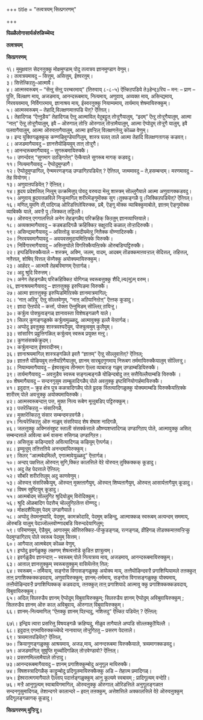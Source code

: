 +++
title = "तत्वत्रयम् सित्प्रगरणम्"

+++


**पिळ्ळैलोगासार्यर्अरुळिच्चॆय्द**

**तत्वत्रयम्**

**सित्प्रगरणम्**

१\। मुमुक्षवाऩ सेदनऩुक्कु मोक्षमुण्डाम् पोदु तत्वत्रय ज्ञानमुण्डाग वेणुम्।  
२। तत्वत्रयमावदु – सित्तुम्, असित्तुम्, ईश्वरऩुम्।  
३। सित्तॆऩ्किऱतु–आत्मावै।  
४। आत्मस्वरूबम् – “सॆऩ्ऱु सॆऩ्ऱु परम्बरमाय्” (तिरुवाय् ८-८-५) ऎऩ्किऱपडिये ते३हेन्द्३रिय – मन: – प्राण – पुत्ति, विलक्षण माय्, अजडमाय्, आनन्दरूबमाय्, नित्यमाय्, अणुवाय्, अव्यक्त माय्, असिन्द्यमाय्, निरवयवमाय्, निर्विगारमाय्, ज्ञानाश्रय माय्, ईस्वरऩुक्कु नियाम्यमाय्, तार्यमाय् शेषमायिरुक्कुम्।  
५। आत्मस्वरूबम् – तेहादि,विलक्षणमाऩपडि यॆऩ्? ऎऩ्ऩिल्।  
६। तेहादिगळ् “ऎऩ्ऩुडैय” तेहादिगळ् ऎऩ्ऱु आत्माविल् वेऱुबट्टुत् तोऱ्ऱुगैयालुम्, “इदम्” ऎऩ्ऱु तोऱ्ऱुगैयालुम्, आत्मा “नाऩ्” ऎऩ्ऱु तोऱ्ऱुगैयालुम्, इवै – ऒरुगाल् तोऱ्ऱि ऒरुगाल् तोऱ्ऱामैयालुम्, आत्मा ऎप्पोदुम् तोऱ्ऱुगै यालुम्, इवै पलवागैयालुम्, आत्मा ऒरुवऩागैयालुम्, आत्मा इवऱ्ऱिल् विलक्षणऩॆऩ्ऱु कॊळ्ळ वेणुम्।  
७। इन्द युक्तिगळुक्कुक् कण्णऴिवुण्डेयागिलुम्, शास्त्र पलत् ताले आत्मा तेहादि विलक्षणऩागक् कडवऩ्।  
८। अजडमागैयावदु – ज्ञानत्तैयॊऴियवुम् ताऩ् तोऱ्ऱुगै।  
९। आनन्दरूबमागैयावदु – सुगरूबमायिरुक्कै।  
१०। उणर्न्दवऩ् “सुगमाग उऱङ्गिऩेऩ्” ऎऩ्कैयाले सुगरूब मागक् कडवदु।  
११। नित्यमागैयावदु – ऎप्पोदुमुण्डागै।  
१२। ऎप्पोदुमुण्डागिल्, ऐन्ममरणङ्गळ् उण्डागिऱपडियॆऩ् ? ऎऩ्ऩिल्, जऩ्ममावदु – ते,हसम्बन्दम्। मरणमावदु – तेह वियोगम्।  
१३। अणुवाऩपडियॆऩ् ? ऎऩ्ऩिल्।  
१४। ह्रुदय प्रदेशत्तिल् निऩ्ऱुम् उत्क्रमित्तुप् पोवदु वरुवदा मॆऩ्ऱु शास्त्रम् सॊल्लुगैयाले आत्मा अणुवागक्कडवदु।  
१५। अणुवाय् ह्रुदयत्तळविले निऱ्कुमागिल् शरीरमॆङ्गुमॊक्क सुग।तुक्कङ्गळै पु।जिक्किऱपडियॆऩ्? ऎऩ्ऩिल्।  
१६। मणित्,युमणि ती,पादिगळ् ओरिडत्तिलेयिरुक्क, प्रबै, ऎङ्गु मॊक्क व्याबिक्कुमाबोले, ज्ञाऩम् ऎङ्गुमॊक्क व्याबिक्कै याले, अवऱ्ऱै पु।जिक्कत् तट्टिल्लै।  
१७। ऒरुवऩ् एगगालत्तिले अनेग तेहङ्गळैप् परिक्रहिक् किऱतुम् ज्ञानव्याप्तियाले।  
१८। अव्यक्तमागैयावदु – कडबडादिगळै क्रहिक्किऱ सक्षुरादि कळाल् तोऱ्ऱादिरुक्कै।  
१९। असिन्द्यमागैयावदु – असित्तोडु सजादीयमॆऩ्ऱु निऩैक्क वॊण्णादिरुक्कै।  
२०। निरवयवमागैयावदु – अवयवसमुदायमिऩ्ऱिक्के यिरुक्कै।  
२१। निर्विगारमागैयावदु – असित्तुप्पोले विगरिक्कैयऩ्ऱिक्के ऒरुबडिप्पट्टिरुक्कै।  
२२। इप्पडियिरुक्कैयाले – शस्त्रम्, अक्नि, जलम्, वादम्, आदबम् तॊडक्कमाऩवऱ्ऱाल् सेदित्तल्, तहित्तल्, नऩैत्तल्, शोषिप् पित्तल् सॆय्गैक्कु अयोक्यमायिरुक्कुम्।  
२३। आर्हदर् – आत्मावै तेहबरिमाणम् ऎऩ्ऱार्गळ्।  
२४। अदु श्रुदि विरुत्तम्।  
२५। अनेग तेहङ्गळैप् परिक्रहिक्किऱ योगिगळ् स्वरूबत्तुक्कु शैदि,ल्य(मु)म् वरुम्।  
२६, ज्ञानाश्रयमागैयावदु – ज्ञाऩत्तुक्कु इरुप्पिडमा यिरुक्कै।  
२७। आत्मा ज्ञाऩत्तुक्कु इरुप्पिडमिऩ्ऱिक्के ज्ञानमात्रमागिल्;  
२८। ‘नाऩ् अऱिवु’ ऎऩ्ऱु सॊल्लवेणुम्, “नाऩ् अऱियानिऩ्ऱेऩ्” ऎऩ्ऩक् कूडादु।  
२९। ज्ञादा ऎऩ्ऱपोदे – कर्त्ता, पोक्ता ऎऩ्ऩुमिडम् सॊल्लिऱ् ऱायिऱ्ऱु।  
३०। कर्त्रुत्व पोक्त्रुत्वङ्गळ् ज्ञानावस्ता विशेषङ्गळागै याले।  
३१। सिलर् कुणङ्गळुक्के कर्त्रुत्वमुळ्ळदु, आत्मावुक्कु इल्लै यॆऩ्ऱार्गळ्।  
३२। अप्पोदु इवऩुक्कु शास्त्रवश्यदैयुम्, पोक्त्रुत्वमुम् कुलैयुम्।  
३३। सांसारिग प्रव्रुत्तिगळिल् कर्त्रुत्वम् स्वरूब प्रयुक्त मऩ्ऱु।  
३४। कुणसंसर्क्कक्रुदम्।  
३५। कर्त्रुत्वन्दाऩ् ईश्वरादीनम्।  
३६। ज्ञानाश्रयमागिल् शास्त्रङ्गळिले इवऩै “ज्ञाऩम्” ऎऩ्ऱु सॊल्लुवाऩॆऩ्? ऎऩ्ऩिल्;  
३७। ज्ञाऩत्तै यॊऴियवुम् तऩ्ऩैयऱिगैयालुम्, ज्ञानम् सारबूदगुणमाय् निरूबग तर्ममायिरुक्कैयालुम् सॊल्लिऱ्ऱु।  
३८। नियाम्यमागैयावदु – ईश्वरबुत्त्य तीनमाग ऎल्ला व्पाबारङ् गळुम् उण्डाम्बडियिरुक्कै।  
३९। तार्यमागैयावदु – अवऩुडैय स्वरूब सङ्गल्बङ्गळै यॊऴिन्दबोदु तऩ् सत्तैयिल्लैयाम्बडि यिरुक्कै ।  
४० शेषमागैयावदु – सन्दनगुसुम ताम्बूलादिगळैप् पोले अवऩुक्कु इष्टविनियोगार्हमायिरुक्कै।  
४१। इदुदाऩ् – क्रुह क्षेत्र पुत्र कळत्रादिगळैप् पोले प्रुदक् स्तित्यादिगळुक्कु योक्यमाम्बडि यिरुक्कैयऩ्ऱिक्के शारीरम् पोले अवऱ्ऱुक्कु अयोक्यमायिरुक्कै।  
४२। आत्मस्वरूबन्दाऩ् पत्त, मुक्त नित्य रूबेण मूऩ्ऱुबडिप् पट्टिरुक्कुम्।  
४३। पत्तरॆऩ्किऱतु – संसारिगळै,  
४४। मुक्तरॆऩ्किऱतु संसार सम्बन्दमऱ्ऱवर्गळै।  
४५। नित्यरॆऩ्किऱतु ऒरु नाळुम् संसरियाद शेष शेषाश नादिगळै,  
४६। जलत्तुक्कु अक्निसंस्रुष्ट स्ताली संसर्क्कत्ताले औष्ण्यशप्तादिगळ् उण्डागिऱाप् पोले, आत्मावुक्कु असित् सम्बन्दत्ताले अवित्या कर्म वासना रुसिगळ् उण्डागिऱऩ।  
४७। असित्तुक् कऴिन्दवाऱे अवित्यादिगळ् कऴियुम् ऎऩ्पर्गळ्।  
४८। इम्मूऩ्ऱुम् तऩित्तऩिये अनन्दमायिरुक्कुम्।  
४९। सिलर् “आत्मबेदमिल्लै, एगात्मावेयुळ्ळदु” ऎऩ्ऱार्गळ्।  
५०। अन्दप् पक्षत्तिल् ऒरुवऩ् सुगि,क्किऱ कालत्तिले वेऱे यॊरुवऩ् तुक्किक्कक् कूडादु।  
५१। अदु तेह पेदत्ताले ऎऩ्ऩिल्:  
५२। सौबरि शरीरत्तिलुम् अदु काणवेणुम्।  
५३। ऒरुवऩ् संसरिक्कैयुम्, ऒरुवऩ् मुक्तऩागैयुम्, ऒरुवऩ् शिष्यऩागैयुम्, ऒरुवऩ् आसार्यऩागैयुम् कूडादु।  
५४। विषम स्रुष्टियुम् कूडादु।  
५५। आत्मबोदम् सॊल्लुगिऱ श्रुदियोडुम् विरोदिक्कुम्।  
५६। श्रुदि ऒळबादिग पेदत्तैच् चॊल्लुगिऱतॆऩ्ऩ वॊण्णदु।  
५७। मोक्षदशैयिलुम् पेदम् उण्डागैयाले।  
५८। अप्पोदु तेवमनुष्यादि, पेदमुम्, कामक्रोदादि, पेदमुम् कऴिन्दु, आत्माक्कळ् स्वरूबम् अत्यन्दम् सममाय्, ऒरुबडि यालुम् पेदञ्जॊल्लवॊण्णादबडि यिरुन्ददेयागिलुम्;  
५९। परिमाणमुम्, ऎडैयुम्, आगारमुम् ऒत्तिरुक्किऱ-पॊऱ्कुडङ्गळ्, रत्नङ्गळ्, व्रीहिगळ् तॊडक्कमाऩवऱ्ऱिऱ्कु पेदमुण्डागिऱाप् पोले स्वरूब पेदमुम् सित्तम्।  
६०। आगैयाल् आत्मबेदम् कॊळ्ळ वेणुम्,  
६१। इप्पोदु इवर्गळुक्कु लक्षणम् शेषत्वत्तोडे कूडिऩ ज्ञात्रुत्वम्।  
६२। इवर्गळुडैय ज्ञानन्दाऩ् – स्वरूबम् पोले नित्यत्रव्य माय्, अजडमाय्, आनन्दरूबमायिरुक्कुम्।  
६३। आऩाल् ज्ञानत्तुक्कुम् स्वरूबत्तुक्कुम् वासियॆऩ्ऩॆऩ् ऩिल्:  
६४। स्वरूबम् – तर्मियाय्, सङ्गोस विगासङ्गळुक्कु अयोक्य माय्, तऩ्ऩैयॊऴिन्दवऱ्ऱै प्रगाशिप्पियामले तऩक्कुत् ताऩ् प्रगाशिक्कक्कडवदाय्, अणुवायिरुक्कुम्; ज्ञानम्-तर्ममाय्, सङ्गोस विगासङ्गळुक्कु योक्यमाय्, तऩ्ऩैयॊऴिन्दवऱ्ऱै प्रगाशिप्पिक्कक् कडवदाय्, तऩक्कुत् ताऩ् प्रगाशियादे आत्मावु क्कु प्रगाशिक्कक्कडवदाय्, विबुवायिरुक्कुम्।  
६५। अदिल् सिलरुडैय ज्ञानम् ऎप्पोदुम् विबुवायिरुक्कुम्; सिलरुडैय ज्ञानम् ऎप्पोदुम् अविबुवायिरुक्कुम् ; सिलरुडैय ज्ञानम् ऒरु काल् अविबुवाय्, ऒरुगाल् विबुवायिरुक्कुम्।  
६६। ज्ञानम्-नित्यमागिल् “ऎऩक्कु ज्ञानम् पिऱन्ददु, नशित्तदु” ऎऩ्किऱ पडियॆऩ् ? ऎऩ्ऩिल्:

६७\। इन्द्रिय त्वारा प्रसरित्तु विषयङ्गळै क्रहिप्पदु, मीळुव तागैयाले अप्पडि सॊल्लक्कुऱैयिल्लै ।  
६८। इदुदाऩ् एगमायिरुक्कच्चॆय्दे नानावाय्त् तोऱ्ऱुगिऱतु – प्रसरण पेदत्ताले।  
६९। त्रव्यमाऩपडियॆऩ्? ऎऩ्ऩिल्,  
७०। क्रियागुणङ्गळुक्कु आश्रयमाय्, अजड,माय्, आनन्दरूबमा यिरुक्कैयाले, त्रव्यमागक्कडवदु।  
७१। अजडमागिल् सुषुप्ति मूर्च्चादिगळिल् तोऱ्ऱवेण्डावो? ऎऩ्ऩिल्।  
७२। प्रसरणमिल्लामैयाले तोऱ्ऱादु।  
७३।आनन्दरूबमागैयावदु – ज्ञानम् प्रगाशिक्कुम्बोदु अनुगूल मायिरुक्कै।  
७४। विषशस्त्रादिगळैक् काट्टुम्बोदु प्रदिगूलमायिरुक्कैक्कु अडि – तेहात्म प्रमादिगळ्।  
७५। ईश्वरात्मगमागैयाले ऎल्लाप् पदार्त्तङ्गळुक्कुम् आनु कूल्यमे स्वबावम् ; प्रादिगूल्यम् वन्देऱि।  
७६। मऱ्ऱै आनुगूल्यम् स्वाबाविगमागिल्, ऒरुवऩुक्कु ऒरुगाल् ओरिडत्तिले अनुगूलङ्गळाऩ सन्दनगुसुमादिगळ्, तेशान्दगरे कालान्दरे – इवऩ् तऩक्कुम्, अत्तेशत्तिले अक्कालत्तिले वेऱे ऒरुवऩुक्कुम् प्रदिगूलङ्गळागक् कूडादु।

**सित्प्रगरणम् मुऱ्ऱिऱ्ऱु।**

